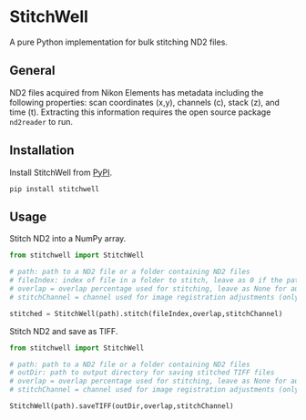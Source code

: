 # StitchWell
A pure Python implementation for bulk stitching ND2 files.

## General
ND2 files acquired from Nikon Elements has metadata including the following properties: scan coordinates (x,y), channels (c), stack (z), and time (t). Extracting this information requires the open source package `nd2reader` to run.

## Installation

Install StitchWell from [PyPI](https://pypi.org/project/stitchwell/).

```
pip install stitchwell
```

## Usage

Stitch ND2 into a NumPy array.

```python
from stitchwell import StitchWell

# path: path to a ND2 file or a folder containing ND2 files
# fileIndex: index of file in a folder to stitch, leave as 0 if the path is a file
# overlap = overlap percentage used for stitching, leave as None for automatic overlap calculation
# stitchChannel = channel used for image registration adjustments (only for multichannel .nd2)

stitched = StitchWell(path).stitch(fileIndex,overlap,stitchChannel)
```

Stitch ND2 and save as TIFF.

```python
from stitchwell import StitchWell

# path: path to a ND2 file or a folder containing ND2 files
# outDir: path to output directory for saving stitched TIFF files
# overlap = overlap percentage used for stitching, leave as None for automatic overlap calculation
# stitchChannel = channel used for image registration adjustments (only for multichannel .nd2)

StitchWell(path).saveTIFF(outDir,overlap,stitchChannel)
```